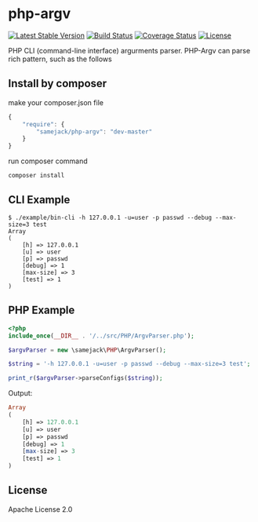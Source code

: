 # php-argv
[![Latest Stable Version](https://poser.pugx.org/samejack/php-argv/v/stable)](https://packagist.org/packages/samejack/php-argv)
[![Build Status](https://travis-ci.org/samejack/php-argv.svg?branch=master)](https://travis-ci.org/samejack/php-argv) [![Coverage Status](https://coveralls.io/repos/samejack/php-argv/badge.svg?branch=master)](https://coveralls.io/r/samejack/php-argv?branch=master)
[![License](https://poser.pugx.org/samejack/php-argv/license)](https://packagist.org/packages/samejack/php-argv)

PHP CLI (command-line interface) argurments parser. PHP-Argv can parse rich pattern, such as the follows

## Install by composer
make your composer.json file
```javascript
{
    "require": {
        "samejack/php-argv": "dev-master"
    }
}
```
run composer command
```
composer install
```

## CLI Example
```
$ ./example/bin-cli -h 127.0.0.1 -u=user -p passwd --debug --max-size=3 test
Array
(
    [h] => 127.0.0.1
    [u] => user
    [p] => passwd
    [debug] => 1
    [max-size] => 3
    [test] => 1
)
```

## PHP Example
```php
<?php
include_once(__DIR__ . '/../src/PHP/ArgvParser.php');

$argvParser = new \samejack\PHP\ArgvParser();

$string = '-h 127.0.0.1 -u=user -p passwd --debug --max-size=3 test';

print_r($argvParser->parseConfigs($string));
```
Output:
```php
Array
(
    [h] => 127.0.0.1
    [u] => user
    [p] => passwd
    [debug] => 1
    [max-size] => 3
    [test] => 1
)
```


## License
Apache License 2.0
